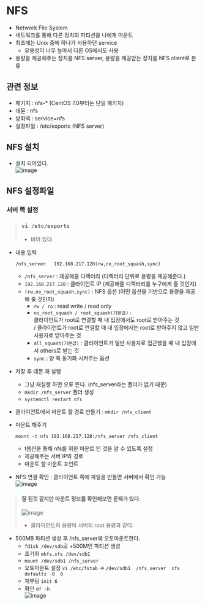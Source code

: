 # NFS
* Network File System
* 네트워크를 통해 다른 장치의 파티션을 나에게 마운트
* 최초에는 Unix 중에 하나가 사용하던 service
  * 유용성이 너무 높아서 다른 OS에서도 사용
* 용량을 제공해주는 장치를 NFS server, 용량을 제공받는 장치를 NFS client로 분류
## 관련 정보
* 패키지 : nfs-* (CentOS 7.0부터는 단일 패키지)
* 데몬 : nfs
* 방화벽 : service=nfs
* 설정파일 : /etc/exports (NFS server)

## NFS 설치
* 설치 되어있다.  
  ![image](https://user-images.githubusercontent.com/79209568/118446969-2d837a00-b72b-11eb-984b-a170bfe1fa77.png)

## NFS 설정파일
### 서버 쪽 설정
> ### `vi /etc/exports`
> * 비어 있다.

* 내용 입력
  ```
  /nfs_server   192.168.217.128(rw,no_root_squash,sync)
  ```
  * `/nfs_server` : 제공해줄 디렉터리 (디렉터리 단위로 용량을 제공해준다.)
  * `192.168.217.128` : 클라이언트 IP (제공해줄 디렉터리를 누구에게 줄 것인지)
  * `(rw,no_root_squash,sync)` : NFS 옵션 (어떤 옵션을 기반으로 용량을 제공해 줄 것인지)
    * `rw / ro` : read write / read only
    * `no_root_squash / root_squash(기본값)` :  
 클라이언트가 root로 연결할 때 내 입장에서도 root로 받아주는 것   
 / 클라이언트가 root로 연결할 때 내 입장에서는 root로 받아주지 않고 일반 사용자로 받아주는 것
    * `all_squash(기본값)` :  클라이언트가 일반 사용자로 접근했을 때 내 입장에서 others로 받는 것
    * `sync` : 양 쪽 동기화 시켜주는 옵션
* 저장 후 데몬 재 실행
  * 그냥 재실행 하면 오류 뜬다. (nfs_server라는 폴더가 없기 때문)
  * `mkdir /nfs_server` 폴더 생성
  * `systemctl restart nfs`
* 클라이언트에서 마운트 할 경로 만들기 : `mkdir /nfs_client`
* 마운트 해주기
  ```
  mount -t nfs 192.168.217.128:/nfs_server /nfs_client
  ```
  * t옵션을 통해 nfs를 위한 마운트 인 것을 알 수 있도록 설정
  * 제공해주는 서버 IP와 경로
  * 마운트 할 마운트 포인트

* NFS 연결 확인 : 클라이언트 쪽에 파일을 만들면 서버에서 확인 가능  
  ![image](https://user-images.githubusercontent.com/79209568/118451624-6b36d180-b730-11eb-9aab-a41fd0a96b74.png)

> #### 잘 된것 같지만 마운트 정보를 확인해보면 문제가 있다.
> ![image](https://user-images.githubusercontent.com/79209568/118452293-f87a2600-b730-11eb-8847-e49b6c6becf3.png)  
> * 클라이언트의 용량이 서버의 root 용량과 같다.
 
* 500MB 파티션 생성 후 /nfs_server에 오토마운트한다.
  * `fdisk /dev/sdb`로 +500M인 파티션 생성
  * 초기화 `mkfs.xfs /dev/sdb1`
  * `mount /dev/sdb1 /nfs_server`
  * 오토마운트 설정 `vi /etc/fstab` → `/dev/sdb1  /nfs_server  xfs  defaults  0  0`
  * 재부팅 `init 6`
  * 확인 `df -h`  
  ![image](https://user-images.githubusercontent.com/79209568/118454116-f913bc00-b732-11eb-98d4-24ca21bd1901.png)
